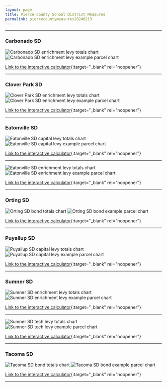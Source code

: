 ```yaml
---
layout: page
title: Pierce County School District Measures
permalink: piercecountymeasures20240213
---
```


___

### Carbonado SD

![Carbonado SD enrichment levy totals chart](pagesManual/LeviesReport/20240213/CarbonadoEnrichment.png "Carbonado SD enrichment levy totals chart")
![Carbonado SD enrichment levy example parcel chart](pagesManual/LeviesReport/20240213/CarbonadoEnrichmentParcel.png "Carbonado SD enrichment  example parcel chart")

[Link to the interactive calculator](calculator_carbonado_enrichment_20240213_enhanced){:target="_blank" rel="noopener"}

___

### Clover Park SD

![Clover Park SD enrichment levy totals chart](pagesManual/LeviesReport/20240213/CloverParkEnrichment.png "Clover Park SD enrichment levy totals chart")
![Clover Park SD enrichment levy example parcel chart](pagesManual/LeviesReport/20240213/CloverParkEnrichmentParcel.png "Clover Park SD enrichment  example parcel chart")

[Link to the interactive calculator](calculator_clover_park_enrichment_20240213_enhanced){:target="_blank" rel="noopener"}

___

### Eatonville SD

![Eatonville SD capital levy totals chart](pagesManual/LeviesReport/20240213/EatonvilleCapital.png "Eatonville SD capital levy totals chart")
![Eatonville SD capital levy example parcel chart](pagesManual/LeviesReport/20240213/EatonvilleCapitalParcel.png "Eatonville SD capital  example parcel chart")

[Link to the interactive calculator](calculator_eatonville_capital_20240213_enhanced){:target="_blank" rel="noopener"}

___


![Eatonville SD enrichment levy totals chart](pagesManual/LeviesReport/20240213/EatonvilleEnrichment.png "Eatonville SD enrichment levy totals chart")
![Eatonville SD enrichment levy example parcel chart](pagesManual/LeviesReport/20240213/EatonvilleEnrichmentParcel.png "Eatonville SD enrichment  example parcel chart")

[Link to the interactive calculator](calculator_eatonville_enrichment_20240213_enhanced){:target="_blank" rel="noopener"}

___

### Orting SD

![Orting SD bond totals chart](pagesManual/LeviesReport/20240213/Orting.png "Orting SD bond totals chart")
![Orting SD bond example parcel chart](pagesManual/LeviesReport/20240213/OrtingParcel.png "Orting SD bond example parcel chart")

[Link to the interactive calculator](calculator_orting_20240213_enhanced){:target="_blank" rel="noopener"}

___

### Puyallup SD

![Puyallup SD capital levy totals chart](pagesManual/LeviesReport/20240213/PuyallupCapital.png "Puyallup SD capital levy totals chart")
![Puyallup SD capital levy example parcel chart](pagesManual/LeviesReport/20240213/PuyallupCapitalParcel.png "Puyallup SD capital  example parcel chart")

[Link to the interactive calculator](calculator_puyallup_capital_20240213_enhanced){:target="_blank" rel="noopener"}

___

### Sumner SD

![Sumner SD enrichment levy totals chart](pagesManual/LeviesReport/20240213/SumnerEnrichment.png "Sumner SD enrichment levy totals chart")
![Sumner SD enrichment levy example parcel chart](pagesManual/LeviesReport/20240213/SumnerEnrichmentParcel.png "Sumner SD enrichment  example parcel chart")

[Link to the interactive calculator](calculator_sumner_enrichment_20240213_enhanced){:target="_blank" rel="noopener"}

___


![Sumner SD tech levy totals chart](pagesManual/LeviesReport/20240213/SumnerTech.png "Sumner SD tech levy totals chart")
![Sumner SD tech levy example parcel chart](pagesManual/LeviesReport/20240213/SumnerTechParcel.png "Sumner SD tech  example parcel chart")

[Link to the interactive calculator](calculator_sumner_tech_20240213_enhanced){:target="_blank" rel="noopener"}

___

### Tacoma SD

![Tacoma SD bond totals chart](pagesManual/LeviesReport/20240213/Tacoma.png "Tacoma SD bond totals chart")
![Tacoma SD bond example parcel chart](pagesManual/LeviesReport/20240213/TacomaParcel.png "Tacoma SD bond example parcel chart")

[Link to the interactive calculator](calculator_tacoma_20240213_enhanced){:target="_blank" rel="noopener"}

___

